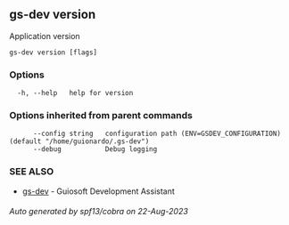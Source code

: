 ## gs-dev version

Application version

```
gs-dev version [flags]
```

### Options

```
  -h, --help   help for version
```

### Options inherited from parent commands

```
      --config string   configuration path (ENV=GSDEV_CONFIGURATION) (default "/home/guionardo/.gs-dev")
      --debug           Debug logging
```

### SEE ALSO

* [gs-dev](gs-dev.md)	 - Guiosoft Development Assistant

###### Auto generated by spf13/cobra on 22-Aug-2023
